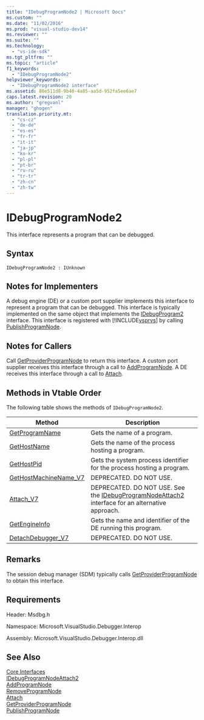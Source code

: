 ```yaml
---
title: "IDebugProgramNode2 | Microsoft Docs"
ms.custom: ""
ms.date: "11/02/2016"
ms.prod: "visual-studio-dev14"
ms.reviewer: ""
ms.suite: ""
ms.technology: 
  - "vs-ide-sdk"
ms.tgt_pltfrm: ""
ms.topic: "article"
f1_keywords: 
  - "IDebugProgramNode2"
helpviewer_keywords: 
  - "IDebugProgramNode2 interface"
ms.assetid: 80e511d8-9b40-4a85-aa5d-952fa5ee6ae7
caps.latest.revision: 20
ms.author: "gregvanl"
manager: "ghogen"
translation.priority.mt: 
  - "cs-cz"
  - "de-de"
  - "es-es"
  - "fr-fr"
  - "it-it"
  - "ja-jp"
  - "ko-kr"
  - "pl-pl"
  - "pt-br"
  - "ru-ru"
  - "tr-tr"
  - "zh-cn"
  - "zh-tw"
---
```

# IDebugProgramNode2
This interface represents a program that can be debugged.  
  
## Syntax  
  
```  
IDebugProgramNode2 : IUnknown  
```  
  
## Notes for Implementers  
 A debug engine (DE) or a custom port supplier implements this interface to represent a program that can be debugged. This interface is typically implemented on the same object that implements the [IDebugProgram2](../../../extensibility/debugger/reference/idebugprogram2.md) interface. This interface is registered with [!INCLUDE[vsprvs](../../../code-quality/includes/vsprvs_md.md)] by calling [PublishProgramNode](../../../extensibility/debugger/reference/idebugprogrampublisher2-publishprogramnode.md).  
  
## Notes for Callers  
 Call [GetProviderProgramNode](../../../extensibility/debugger/reference/idebugprogramprovider2-getproviderprogramnode.md) to return this interface. A custom port supplier receives this interface through a call to [AddProgramNode](../../../extensibility/debugger/reference/idebugportnotify2-addprogramnode.md). A DE receives this interface through a call to [Attach](../../../extensibility/debugger/reference/idebugengine2-attach.md).  
  
## Methods in Vtable Order  
 The following table shows the methods of `IDebugProgramNode2`.  
  
|Method|Description|  
|------------|-----------------|  
|[GetProgramName](../../../extensibility/debugger/reference/idebugprogramnode2-getprogramname.md)|Gets the name of a program.|  
|[GetHostName](../../../extensibility/debugger/reference/idebugprogramnode2-gethostname.md)|Gets the name of the process hosting a program.|  
|[GetHostPid](../../../extensibility/debugger/reference/idebugprogramnode2-gethostpid.md)|Gets the system process identifier for the process hosting a program.|  
|[GetHostMachineName_V7](../../../extensibility/debugger/reference/idebugprogramnode2-gethostmachinename-v7.md)|DEPRECATED. DO NOT USE.|  
|[Attach_V7](../../../extensibility/debugger/reference/idebugprogramnode2-attach-v7.md)|DEPRECATED. DO NOT USE. See the [IDebugProgramNodeAttach2](../../../extensibility/debugger/reference/idebugprogramnodeattach2.md) interface for an alternative approach.|  
|[GetEngineInfo](../../../extensibility/debugger/reference/idebugprogramnode2-getengineinfo.md)|Gets the name and identifier of the DE running this program.|  
|[DetachDebugger_V7](../../../extensibility/debugger/reference/idebugprogramnode2-detachdebugger-v7.md)|DEPRECATED. DO NOT USE.|  
  
## Remarks  
 The session debug manager (SDM) typically calls [GetProviderProgramNode](../../../extensibility/debugger/reference/idebugprogramprovider2-getproviderprogramnode.md) to obtain this interface.  
  
## Requirements  
 Header: Msdbg.h  
  
 Namespace: Microsoft.VisualStudio.Debugger.Interop  
  
 Assembly: Microsoft.VisualStudio.Debugger.Interop.dll  
  
## See Also  
 [Core Interfaces](../../../extensibility/debugger/reference/core-interfaces.md)   
 [IDebugProgramNodeAttach2](../../../extensibility/debugger/reference/idebugprogramnodeattach2.md)   
 [AddProgramNode](../../../extensibility/debugger/reference/idebugportnotify2-addprogramnode.md)   
 [RemoveProgramNode](../../../extensibility/debugger/reference/idebugportnotify2-removeprogramnode.md)   
 [Attach](../../../extensibility/debugger/reference/idebugengine2-attach.md)   
 [GetProviderProgramNode](../../../extensibility/debugger/reference/idebugprogramprovider2-getproviderprogramnode.md)   
 [PublishProgramNode](../../../extensibility/debugger/reference/idebugprogrampublisher2-publishprogramnode.md)